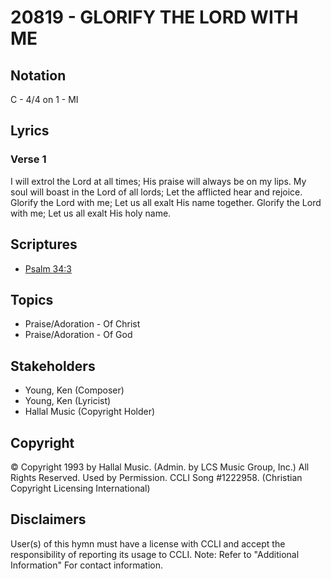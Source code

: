 # 20819 - GLORIFY THE LORD WITH ME

## Notation

C - 4/4 on 1 - MI

## Lyrics

### Verse 1

I will extrol the Lord at all times; His praise will always be on my lips. My soul will boast in the Lord of all lords; Let the afflicted hear and rejoice. Glorify the Lord with me; Let us all exalt His name together. Glorify the Lord with me; Let us all exalt His holy name. 


## Scriptures

- [Psalm 34:3](https://www.biblegateway.com/passage/?search=Psalm%2034%3A3)

## Topics

- Praise/Adoration - Of Christ
- Praise/Adoration - Of God

## Stakeholders

- Young, Ken (Composer)
- Young, Ken (Lyricist)
- Hallal Music (Copyright Holder)

## Copyright

© Copyright 1993 by Hallal Music. (Admin. by LCS Music Group, Inc.) All Rights Reserved. Used by Permission. CCLI Song #1222958.
(Christian Copyright Licensing International)

## Disclaimers

User(s) of this hymn must have a license with CCLI and accept the responsibility of reporting its usage to CCLI.
Note: Refer to "Additional Information" For contact information.

